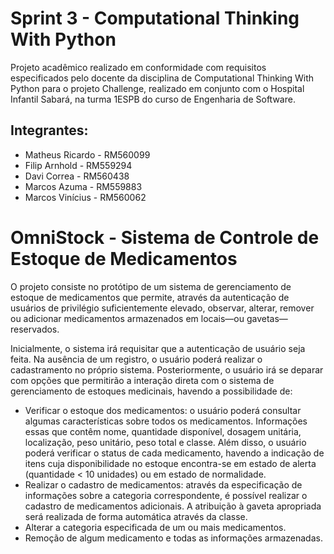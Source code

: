 # Sprint 3 - Computational Thinking With Python </br>
Projeto acadêmico realizado em conformidade com requisitos especificados pelo docente da disciplina de Computational Thinking With Python para o projeto Challenge, realizado em conjunto com o Hospital Infantil Sabará, na turma 1ESPB do curso de Engenharia de Software.
## Integrantes: </br>
- Matheus Ricardo - RM560099
- Filip Arnhold - RM559294
- Davi Correa - RM560438
- Marcos Azuma - RM559883
- Marcos Vinícius - RM560062


# OmniStock - Sistema de Controle de Estoque de Medicamentos </br>

O projeto consiste no protótipo de um sistema de gerenciamento de estoque de medicamentos que permite, através da autenticação de usuários de privilégio suficientemente elevado, observar, alterar, remover ou adicionar medicamentos armazenados em locais—ou gavetas—reservados. </br>

Inicialmente, o sistema irá requisitar que a autenticação de usuário seja feita. Na ausência de um registro, o usuário poderá realizar o cadastramento no próprio sistema. Posteriormente, o usuário irá se deparar com opções que permitirão a interação direta com o sistema de gerenciamento de estoques medicinais, havendo a possibilidade de: </br>
- Verificar o estoque dos medicamentos: o usuário poderá consultar algumas características sobre todos os medicamentos. Informações essas que contêm nome, quantidade disponível, dosagem unitária, localização, peso unitário, peso total e classe. Além disso, o usuário poderá verificar o status de cada medicamento, havendo a indicação de itens cuja disponibilidade no estoque encontra-se em estado de alerta (quantidade < 10 unidades) ou em estado de normalidade.</br>
- Realizar o cadastro de medicamentos: através da especificação de informações sobre a categoria correspondente, é possível realizar o cadastro de medicamentos adicionais. A atribuição à gaveta apropriada será realizada de forma automática através da classe. </br>
- Alterar a categoria especificada de um ou mais medicamentos. </br>
- Remoção de algum medicamento e todas as informações armazenadas. </br>

